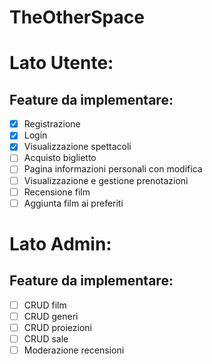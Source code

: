 # TheOtherSpace

# Lato Utente:

## Feature da implementare:

- [x]  Registrazione
- [x]  Login
- [x]  Visualizzazione spettacoli
- [ ]  Acquisto biglietto
- [ ]  Pagina informazioni personali con modifica
- [ ]  Visualizzazione e gestione prenotazioni
- [ ]  Recensione film
- [ ]  Aggiunta film ai preferiti

# Lato Admin:

## Feature da implementare:

- [ ]  CRUD film
- [ ]  CRUD generi
- [ ]  CRUD proiezioni
- [ ]  CRUD sale
- [ ]  Moderazione recensioni
